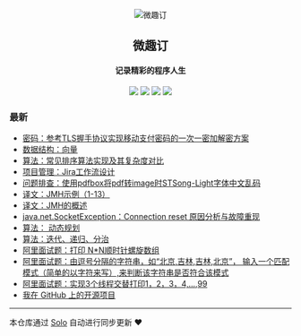 <p align="center"><img alt="微趣订" src="https://avatars2.githubusercontent.com/u/14016661?v=4"></p><h2 align="center">
微趣订
</h2>

<h4 align="center">记录精彩的程序人生</h4>
<p align="center"><a title="微趣订" target="_blank" href="https://github.com/believelelf/solo-blog"><img src="https://img.shields.io/github/last-commit/believelelf/solo-blog.svg?style=flat-square&color=FF9900"></a>
<a title="GitHub repo size in bytes" target="_blank" href="https://github.com/believelelf/solo-blog"><img src="https://img.shields.io/github/repo-size/believelelf/solo-blog.svg?style=flat-square"></a>
<a title="Solo Version" target="_blank" href="https://github.com/b3log/solo/releases"><img src="https://img.shields.io/badge/solo-3.6.5-f1e05a.svg?style=flat-square&color=blueviolet"></a>
<a title="Hits" target="_blank" href="https://github.com/b3log/hits"><img src="https://hits.b3log.org/believelelf/solo-blog.svg"></a></p>

### 最新

* [密码：参考TLS握手协议实现移动支付密码的一次一密加解密方案](https://www.weiquding.com/articles/2019/11/15/1573833373356.html)
* [数据结构：向量](https://www.weiquding.com/articles/2019/11/10/1573318506848.html)
* [算法：常见排序算法实现及其复杂度对比](https://www.weiquding.com/articles/2019/11/08/1573224609440.html)
* [项目管理：Jira工作流设计](https://www.weiquding.com/articles/2019/11/07/1573132732153.html)
* [问题排查：使用pdfbox将pdf转image时STSong-Light字体中文乱码](https://www.weiquding.com/articles/2019/11/07/1573129637768.html)
* [译文：JMH示例（1-13）](https://www.weiquding.com/articles/2019/11/03/1572759573750.html)
* [译文：JMH的概述](https://www.weiquding.com/articles/2019/10/30/1572449109376.html)
* [java.net.SocketException：Connection reset 原因分析与故障重现](https://www.weiquding.com/articles/2019/10/28/1572277638230.html)
* [算法： 动态规划](https://www.weiquding.com/articles/2019/10/22/1571755199088.html)
* [算法：迭代、递归、分治](https://www.weiquding.com/articles/2019/10/21/1571622995058.html)
* [阿里面试题：打印 N*N顺时针螺旋数组](https://www.weiquding.com/articles/2019/10/18/1571403139604.html)
* [阿里面试题：由逗号分隔的字符串，如“北京,吉林,吉林,北京”， 输入一个匹配模式（简单的以字符来写）,来判断该字符串是否符合该模式](https://www.weiquding.com/articles/2019/10/18/1571394076901.html)
* [阿里面试题：实现3个线程交替打印1，2，3，4,...,99](https://www.weiquding.com/articles/2019/10/18/1571391828859.html)
* [我在 GitHub 上的开源项目](https://www.weiquding.com/my-github-repos)



---

本仓库通过 [Solo](https://github.com/b3log/solo) 自动进行同步更新 ❤️ 